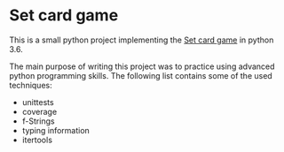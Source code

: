 # Set card game

This is a small python project implementing the
 [Set card game](https://en.wikipedia.org/wiki/Set_(game))
 in python 3.6.

The main purpose of writing this project was to practice using advanced
 python programming skills. The following list contains some of the used techniques:

- unittests
- coverage
- f-Strings
- typing information
- itertools

